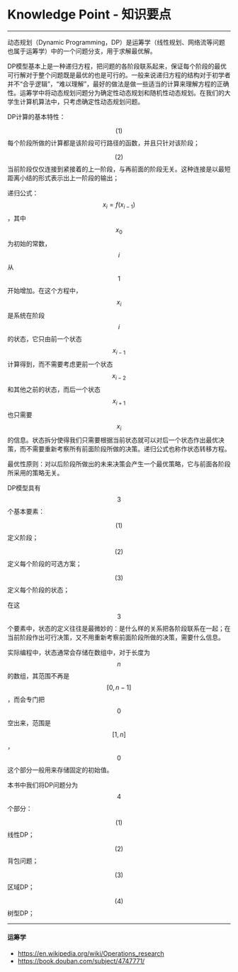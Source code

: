 <script type="text/javascript" src="https://cdnjs.cloudflare.com/ajax/libs/mathjax/2.7.1/MathJax.js?config=TeX-AMS-MML_HTMLorMML"/></script>
<script> gitbook.events.bind("page.change", function() { MathJax.Hub.Queue(["Typeset",MathJax.Hub]); } </script>

# Knowledge Point - 知识要点

--------

动态规划（Dynamic Programming，DP）是运筹学（线性规划、网络流等问题也属于运筹学）中的一个问题分支，用于求解最优解。

DP模型基本上是一种递归方程，把问题的各阶段联系起来，保证每个阶段的最优可行解对于整个问题既是最优的也是可行的。一般来说递归方程的结构对于初学者并不“合乎逻辑”，“难以理解”，最好的做法是做一些适当的计算来理解方程的正确性。运筹学中将动态规划问题分为确定性动态规划和随机性动态规划。在我们的大学生计算机算法中，只考虑确定性动态规划问题。

DP计算的基本特性：

$$ (1) $$ 每个阶段所做的计算都是该阶段可行路径的函数，并且只针对该阶段；

$$ (2) $$ 当前阶段仅仅连接到紧接着的上一阶段，与再前面的阶段无关。这种连接是以最短距离小结的形式表示出上一阶段的输出；

递归公式：$$ x_i = f(x_{i-1}) $$，其中$$ x_0 $$为初始的常数，$$ i $$从$$ 1 $$开始增加。在这个方程中，$$ x_i $$是系统在阶段$$ i $$的状态，它只由前一个状态$$ x_{i-1} $$计算得到，而不需要考虑更前一个状态$$ x_{i-2} $$和其他之前的状态，而后一个状态$$ x_{i+1} $$也只需要$$ x_i $$的信息。状态拆分使得我们只需要根据当前状态就可以对后一个状态作出最优决策，而不需要重新考察所有前面阶段所做的决策。递归公式也称作状态转移方程。

最优性原则：对以后阶段所做出的未来决策会产生一个最优策略，它与前面各阶段所采用的策略无关。

DP模型具有$$ 3 $$个基本要素：

$$ (1) $$ 定义阶段；

$$ (2) $$ 定义每个阶段的可选方案；

$$ (3) $$ 定义每个阶段的状态；

在这$$ 3 $$个要素中，状态的定义往往是最微妙的：是什么样的关系把各阶段联系在一起；在当前阶段作出可行决策，又不用重新考察前面阶段所做的决策，需要什么信息。

实际编程中，状态通常会存储在数组中，对于长度为$$ n $$的数组，其范围不再是$$ [0,n-1] $$，而会专门把$$ 0 $$空出来，范围是$$ [1,n] $$，$$ 0 $$这个部分一般用来存储固定的初始值。

本书中我们将DP问题分为$$ 4 $$个部分：

$$ (1) $$ 线性DP；

$$ (2) $$ 背包问题；

$$ (3) $$ 区域DP；

$$ (4) $$ 树型DP；

--------

#### 运筹学

* https://en.wikipedia.org/wiki/Operations_research
* https://book.douban.com/subject/4747771/
